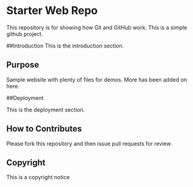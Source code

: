 # Starter Web Repo

This repository is for showing how Git and GitHub work. This is a simple github project.

##Introduction
This is the introduction section.


## Purpose

Sample website with plenty of files for demos. More has been added on here.

##Deployment

This is the deployment section. 

## How to Contributes
Please fork this repository and then issue pull requests for review.


## Copyright
This is a copyright notice